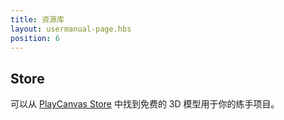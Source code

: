 ```yaml
---
title: 资源库
layout: usermanual-page.hbs
position: 6
---
```


## Store

可以从 [PlayCanvas Store][1] 中找到免费的 3D 模型用于你的练手项目。

[1]: https://store.playcanvas.com/
